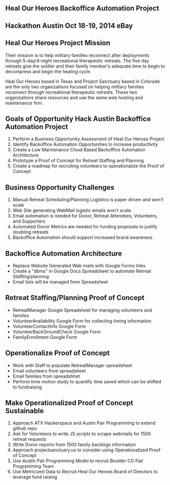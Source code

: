 ## Heal Our Heroes Backoffice Automation Project
## Hackathon Austin Oct 18-19, 2014 eBay
## Heal Our Heroes Project Mission

Their mission is to help military families reconnect after deployments through 5-day/4-night recreational therapeutic retreats. The five day retreats give the soldier and their family member’s adequate time to begin to decompress and begin the healing cycle.

Heal Our Heroes based in Texas and Project Sanctuary based in Colorado are the only two organizations focused
on helping military families reconnect through recreational therapeutic retreats. These two organizations
share resources and use the same web hosting and maintenance firm.


## Goals of Opportunity Hack Austin Backoffice Automation Project

1. Perform a Business Opportunity Assessment of Heal Our Heroes Project
2. Identify Backoffice Automation Opportunities to increase productivity
3. Create a Low Maintenance Cloud Based Backoffice Automation Architecture
4. Prototype a Proof of Concept for Retreat Staffing and Planning
5. Create a roadmap for recruiting volunteers to operationalize the Proof of Concept

## Business Opportunity Challenges

1. Manual Retreat Scheduling/Planning Logistics is paper driven and won't scale
2. Web Site generating WebMail logistic emails won't scale.
3. Email automation is needed for Donor, Retreat Attendees, Volunteers, and Supporters
4. Automated Donor Metrics are needed for funding proposals to justify doubling retreats
5. Backoffice Automation should support increased brand awareness

## Backoffice Automation Architecture

* Replace Website Generated Web mails with Google Forms links
* Create a "dbms" in Google Docs Spreadsheet to automate Retreat Staffing/planning
* Email lists will be managed from Spreadsheet

## Retreat Staffing/Planning Proof of Concept

- RetreatManager Google Spreadsheet for managing volunteers and families
- VolunteerAvailability Google Form for collecting timing information
- VolunteerContactInfo Google Form
- VolunteerBackGroundCheck Google Form
- FamilyEnrollment Google Form

## Operationalize Proof of Concept
- Work with Staff to populate RetreatManager spreadsheet
- Email volunteers from spreadsheet
- Email families from spreadshhet
- Perform time motion study to quantify time saved which can be shifted to fundraising

## Make Operationalized Proof of Concept Sustainable
1. Approach ATX Hackerspace and Austin Pair Programming to extend github repo
2. Ask for Volunteers to write JS scripts to scrape webmails for 1500 retreat requests
3. Write Donor reports from 1500 family backlogs information
4. Approach projectsanctuary.us to consider using Operationalized Proof of Concept
5. Use Austin Pair Programming Model to recruit Boulder CO Pair Programming Team
6. Use Metricized Data to Recruit Heal Our Heroes Board of Directors to leverage fund raising

